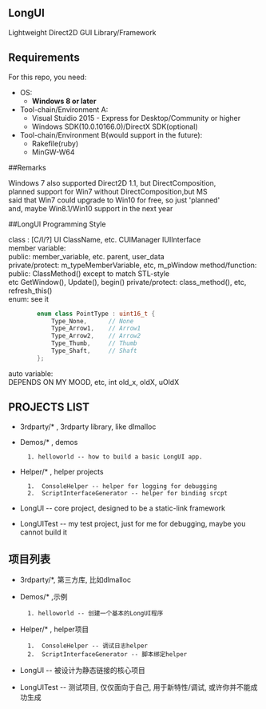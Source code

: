 ﻿## LongUI
  
Lightweight Direct2D GUI Library/Framework

## Requirements
  
For this repo, you need:
  
  - OS: 
    - **Windows 8 or later**
  - Tool-chain/Environment A:
    - Visual Stuidio 2015 - Express for Desktop/Community or higher
    - Windows SDK(10.0.10166.0)/DirectX SDK(optional)
  - Tool-chain/Environment B(would support in the future):
    - Rakefile(ruby)
    - MinGW-W64
    
##Remarks
  
  Windows 7 also supported Direct2D 1.1, but DirectComposition,  
  planned support for Win7 without DirectComposition,but MS  
  said that Win7 could upgrade to Win10 for free, so just 'planned'  
  and, maybe Win8.1/Win10 support in the next year
  
##LongUI Programming Style
  
  class : \[C/I/?\] UI ClassName, etc. CUIManager IUIInterface  
  member variable:  
    public: member_variable, etc. parent, user_data  
    private/protect: m_typeMemberVariable, etc, m_pWindow
  method/function:  
    public: ClassMethod() except to match STL-style  
      etc GetWindow(), Update(), begin()
    private/protect:  class_method(), etc, refresh_this()  
  enum:  see it
```cpp
        enum class PointType : uint16_t {
            Type_None,      // None
            Type_Arrow1,    // Arrow1
            Type_Arrow2,    // Arrow2
            Type_Thumb,     // Thumb
            Type_Shaft,     // Shaft
        };
```
  auto variable:  
    DEPENDS ON MY MOOD, etc, int old_x, oldX, uOldX
    
  
## PROJECTS LIST
  
  -  3rdparty/* , 3rdparty library, like dlmalloc
  -  Demos/* , demos
  
           1. helloworld -- how to build a basic LongUI app.
  -  Helper/* , helper projects
  
           1.  ConsoleHelper -- helper for logging for debugging
           2.  ScriptInterfaceGenerator -- helper for binding srcpt
  -  LongUI -- core project, designed to be a static-link framework
  -  LongUITest -- my test project, just for me for debugging,  maybe you cannot build it

## 项目列表
  
  - 3rdparty/*, 第三方库, 比如dlmalloc
  - Demos/* ,示例
  
          1. helloworld -- 创建一个基本的LongUI程序
  - Helper/* , helper项目
  
          1.  ConsoleHelper -- 调试日志helper
          2.  ScriptInterfaceGenerator -- 脚本绑定helper
  - LongUI -- 被设计为静态链接的核心项目
  - LongUITest -- 测试项目, 仅仅面向于自己, 用于新特性/调试, 或许你并不能成功生成
